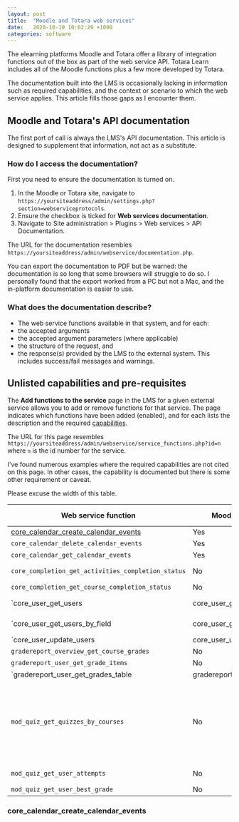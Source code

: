 ```yaml
---
layout: post
title:  "Moodle and Totara web services"
date:   2020-10-10 10:02:29 +1000
categories: software
---
```


The elearning platforms Moodle and Totara offer a library of integration functions out of the box as part of the web service API. Totara Learn includes all of the Moodle functions plus a few more developed by Totara.

The documentation built into the LMS is occasionally lacking in information such as required capabilities, and the context or scenario to which the web service applies. This article fills those gaps as I encounter them.

## Moodle and Totara's API documentation

The first port of call is always the LMS's API documentation. This article is designed to supplement that information, not act as a substitute.

### How do I access the documentation?

First you need to ensure the documentation is turned on.

1. In the Moodle or Totara site, navigate to `https://yoursiteaddress/admin/settings.php?section=webserviceprotocols`.
2. Ensure the checkbox is ticked for **Web services documentation**.
3. Navigate to Site administration > Plugins > Web services > API Documentation.

The URL for the documentation resembles `https://yoursiteaddress/admin/webservice/documentation.php`.

You can export the documentation to PDF but be warned: the documentation is so long that some browsers will struggle to do so. I personally found that the export worked from a PC but not a Mac, and the in-platform documentation is easier to use.

### What does the documentation describe? 

- The web service functions available in that system, and for each:
- the accepted arguments
- the accepted argument parameters (where applicable)
- the structure of the request, and
- the response(s) provided by the LMS to the external system. This includes success/fail messages and warnings.

## Unlisted capabilities and pre-requisites

The **Add functions to the service** page in the LMS for a given external service allows you to add or remove functions for that service. The page indicates which functions have been added (enabled), and for each lists the description and the required [capabilities](https://docs.moodle.org/38/en/Roles_and_permissions).

The URL for this page resembles `https://yoursiteaddress/admin/webservice/service_functions.php?id=n` where `n` is the id number for the service.

I've found numerous examples where the required capabilities are not cited on this page. In other cases, the capability is documented but there is some other requirement or caveat.

Please excuse the width of this table.

| Web service function | Moodle mobile app only | Undocumented capability | ws user must be enrolled to Course | Other notes |
| --- | --- | --- | --- | --- |
| [core_calendar_create_calendar_events](#core_calendar_create_calendar_events) | Yes | – | – | – |
| `core_calendar_delete_calendar_events` | Yes | – | – | – |
| `core_calendar_get_calendar_events` | Yes | – | – | – |
| `core_completion_get_activities_completion_status` | No | https://docs.moodle.org/38/en/Capabilities/report/progress:view report/progress:view | Yes | – |
| `core_completion_get_course_completion_status`  | No | – | Yes | – |
| `core_user_get_users|core_user_get_users` | No | https://docs.moodle.org/38/en/Capabilities/moodle/user:viewalldetails moodle/user:viewalldetails to query by username or idnumber | – | – |
| `core_user_get_users_by_field|core_user_get_users_by_field` | No | https://docs.moodle.org/38/en/Capabilities/moodle/user:viewalldetails moodle/user:viewalldetails to query by username or idnumber | – | – |
| `core_user_update_users|core_user_update_users` | No | – | – | Cannot be used to update site admin accounts |
| `gradereport_overview_get_course_grades` | No | – | – | – | 
| `gradereport_user_get_grade_items` | No | – | – | Yes |
| `gradereport_user_get_grades_table|gradereport_user_get_grades_table` | No | No | Yes | Returns the data in a form intended for HTML table output. See `gradereport_user_get_grade_items`. |
| `mod_quiz_get_quizzes_by_courses` | No | – | Yes | Returns generic (config) information about the Course's quizzes—not learner data. |
| `mod_quiz_get_user_attempts` | No | https://docs.moodle.org/38/en/Capabilities/mod/quiz:viewreports mod/quiz:viewreports | Yes | – |
| `mod_quiz_get_user_best_grade` | No | – | Yes | – |

### core_calendar_create_calendar_events

